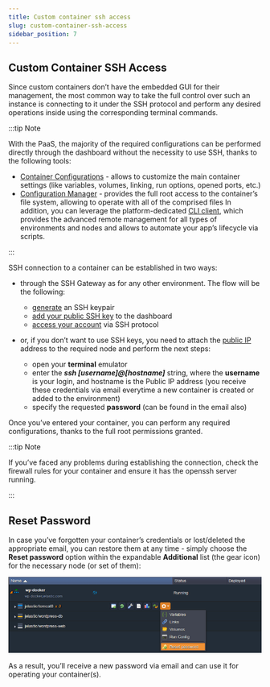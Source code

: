 ```yaml
---
title: Custom container ssh access
slug: custom-container-ssh-access
sidebar_position: 7
---
```


## Custom Container SSH Access

Since custom containers don’t have the embedded GUI for their management, the most common way to take the full control over such an instance is connecting to it under the SSH protocol and perform any desired operations inside using the corresponding terminal commands.

:::tip Note

With the PaaS, the majority of the required configurations can be performed directly through the dashboard without the necessity to use SSH, thanks to the following tools:

- [Container Configurations](/docs/container/container-configuration/configuration-tools) - allows to customize the main container settings (like variables, volumes, linking, run options, opened ports, etc.)
- [Configuration Manager](/docs/Container/Container%20Configuration/Configuration%20Tools#configuration-file-manager) - provides the full root access to the container’s file system, allowing to operate with all of the comprised files
  In addition, you can leverage the platform-dedicated [CLI client](/docs/deployment-tools/api-&-cli/platform-cli/platform-cli-overview), which provides the advanced remote management for all types of environments and nodes and allows to automate your app’s lifecycle via scripts.

:::

SSH connection to a container can be established in two ways:

- through the SSH Gateway as for any other environment. The flow will be the following:

  - [generate](/docs/Deployment%20Tools/SSH/Generate%20SSH%20Key) an SSH keypair
  - [add your public SSH key](/docs/deployment-tools/ssh/add-ssh-key) to the dashboard
  - [access your account](/docs/Deployment%20Tools/SSH/SSH%20Access/Overview) via SSH protocol

- or, if you don’t want to use SSH keys, you need to attach the [public IP](/docs/application-setting/external-access-to-applications/public-ip) address to the required node and perform the next steps:

  - open your **terminal** emulator
  - enter the **_ssh [username]@[hostname]_** string, where the **username** is your login, and hostname is the Public IP address (you receive these credentials via email everytime a new container is created or added to the environment)
  - specify the requested **password** (can be found in the email also)

Once you’ve entered your container, you can perform any required configurations, thanks to the full root permissions granted.

:::tip Note

If you’ve faced any problems during establishing the connection, check the firewall rules for your container and ensure it has the openssh server running.

:::

## Reset Password

In case you’ve forgotten your container’s credentials or lost/deleted the appropriate email, you can restore them at any time - simply choose the **Reset password** option within the expandable **Additional** list (the gear icon) for the necessary node (or set of them):

![Locale Dropdown](./img/CustomContainerSSHAccess/01reset-pass-new.png)

As a result, you’ll receive a new password via email and can use it for operating your container(s).
